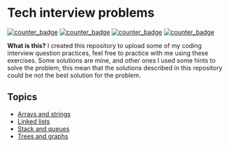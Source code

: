 # Tech interview problems

[![counter_badge](https://img.shields.io/badge/arrays_and_strings-2-blue)](https://img.shields.io/badge/arrays_and_strings-2-blue) [![counter_badge](https://img.shields.io/badge/linked_lists-1-blue)](https://img.shields.io/badge/linked_lists-1-blue) [![counter_badge](https://img.shields.io/badge/stack_and_queues-0-blue)](https://img.shields.io/badge/stack_and_queues-0-blue) [![counter_badge](https://img.shields.io/badge/trees_and_graphs-0-blue)](https://img.shields.io/badge/trees_and_graphs-0-blue)

**What is this?** I created this repository to upload some of my coding interview question practices, feel free to practice with me using these exercises. Some solutions are mine, and other ones I used some hints to solve the problem, this mean that the solutions described in this repository could be not the best solution for the problem.

## Topics

* [Arrays and strings](./arrays_and_strings/README.md)
* [Linked lists](./linked_lists/README.md)
* [Stack and queues](./stack_and_queues/README.md)
* [Trees and graphs](./trees_and_graphs/README.md)
